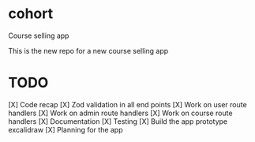 # cohort

Course selling app

This is the new repo for a new course selling app

# TODO

[X] Code recap
[X] Zod validation in all end points
[X] Work on user route handlers
[X] Work on admin route handlers
[X] Work on course route handlers
[X] Documentation
[X] Testing
[X] Build the app prototype excalidraw
[X] Planning for the app
